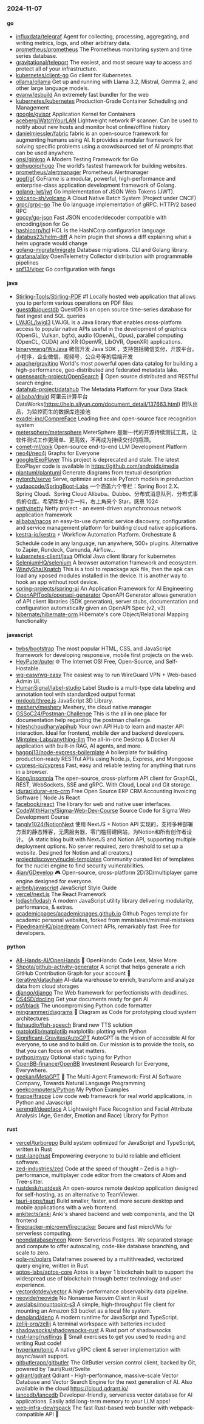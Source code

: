 ### 2024-11-07

#### go
* [influxdata/telegraf](https://github.com/influxdata/telegraf) Agent for collecting, processing, aggregating, and writing metrics, logs, and other arbitrary data.
* [prometheus/prometheus](https://github.com/prometheus/prometheus) The Prometheus monitoring system and time series database.
* [gravitational/teleport](https://github.com/gravitational/teleport) The easiest, and most secure way to access and protect all of your infrastructure.
* [kubernetes/client-go](https://github.com/kubernetes/client-go) Go client for Kubernetes.
* [ollama/ollama](https://github.com/ollama/ollama) Get up and running with Llama 3.2, Mistral, Gemma 2, and other large language models.
* [evanw/esbuild](https://github.com/evanw/esbuild) An extremely fast bundler for the web
* [kubernetes/kubernetes](https://github.com/kubernetes/kubernetes) Production-Grade Container Scheduling and Management
* [google/gvisor](https://github.com/google/gvisor) Application Kernel for Containers
* [aceberg/WatchYourLAN](https://github.com/aceberg/WatchYourLAN) Lightweight network IP scanner. Can be used to notify about new hosts and monitor host online/offline history
* [danielmiessler/fabric](https://github.com/danielmiessler/fabric) fabric is an open-source framework for augmenting humans using AI. It provides a modular framework for solving specific problems using a crowdsourced set of AI prompts that can be used anywhere.
* [onsi/ginkgo](https://github.com/onsi/ginkgo) A Modern Testing Framework for Go
* [gohugoio/hugo](https://github.com/gohugoio/hugo) The world’s fastest framework for building websites.
* [prometheus/alertmanager](https://github.com/prometheus/alertmanager) Prometheus Alertmanager
* [gogf/gf](https://github.com/gogf/gf) GoFrame is a modular, powerful, high-performance and enterprise-class application development framework of Golang.
* [golang-jwt/jwt](https://github.com/golang-jwt/jwt) Go implementation of JSON Web Tokens (JWT).
* [volcano-sh/volcano](https://github.com/volcano-sh/volcano) A Cloud Native Batch System (Project under CNCF)
* [grpc/grpc-go](https://github.com/grpc/grpc-go) The Go language implementation of gRPC. HTTP/2 based RPC
* [goccy/go-json](https://github.com/goccy/go-json) Fast JSON encoder/decoder compatible with encoding/json for Go
* [hashicorp/hcl](https://github.com/hashicorp/hcl) HCL is the HashiCorp configuration language.
* [databus23/helm-diff](https://github.com/databus23/helm-diff) A helm plugin that shows a diff explaining what a helm upgrade would change
* [golang-migrate/migrate](https://github.com/golang-migrate/migrate) Database migrations. CLI and Golang library.
* [grafana/alloy](https://github.com/grafana/alloy) OpenTelemetry Collector distribution with programmable pipelines
* [spf13/viper](https://github.com/spf13/viper) Go configuration with fangs

#### java
* [Stirling-Tools/Stirling-PDF](https://github.com/Stirling-Tools/Stirling-PDF) #1 Locally hosted web application that allows you to perform various operations on PDF files
* [questdb/questdb](https://github.com/questdb/questdb) QuestDB is an open source time-series database for fast ingest and SQL queries
* [LWJGL/lwjgl3](https://github.com/LWJGL/lwjgl3) LWJGL is a Java library that enables cross-platform access to popular native APIs useful in the development of graphics (OpenGL, Vulkan, bgfx), audio (OpenAL, Opus), parallel computing (OpenCL, CUDA) and XR (OpenVR, LibOVR, OpenXR) applications.
* [binarywang/WxJava](https://github.com/binarywang/WxJava) 微信开发 Java SDK ，支持包括微信支付，开放平台，小程序，企业微信，视频号，公众号等的后端开发
* [apache/gravitino](https://github.com/apache/gravitino) World's most powerful open data catalog for building a high-performance, geo-distributed and federated metadata lake.
* [opensearch-project/OpenSearch](https://github.com/opensearch-project/OpenSearch) 🔎 Open source distributed and RESTful search engine.
* [datahub-project/datahub](https://github.com/datahub-project/datahub) The Metadata Platform for your Data Stack
* [alibaba/druid](https://github.com/alibaba/druid) 阿里云计算平台DataWorks(https://help.aliyun.com/document_detail/137663.html) 团队出品，为监控而生的数据库连接池
* [exadel-inc/CompreFace](https://github.com/exadel-inc/CompreFace) Leading free and open-source face recognition system
* [metersphere/metersphere](https://github.com/metersphere/metersphere) MeterSphere 是新一代的开源持续测试工具，让软件测试工作更简单、更高效，不再成为持续交付的瓶颈。
* [comet-ml/opik](https://github.com/comet-ml/opik) Open-source end-to-end LLM Development Platform
* [neo4j/neo4j](https://github.com/neo4j/neo4j) Graphs for Everyone
* [google/ExoPlayer](https://github.com/google/ExoPlayer) This project is deprecated and stale. The latest ExoPlayer code is available in https://github.com/androidx/media
* [plantuml/plantuml](https://github.com/plantuml/plantuml) Generate diagrams from textual description
* [pytorch/serve](https://github.com/pytorch/serve) Serve, optimize and scale PyTorch models in production
* [yudaocode/SpringBoot-Labs](https://github.com/yudaocode/SpringBoot-Labs) 一个涵盖六个专栏：Spring Boot 2.X、Spring Cloud、Spring Cloud Alibaba、Dubbo、分布式消息队列、分布式事务的仓库。希望胖友小手一抖，右上角来个 Star，感恩 1024
* [netty/netty](https://github.com/netty/netty) Netty project - an event-driven asynchronous network application framework
* [alibaba/nacos](https://github.com/alibaba/nacos) an easy-to-use dynamic service discovery, configuration and service management platform for building cloud native applications.
* [kestra-io/kestra](https://github.com/kestra-io/kestra) ⚡ Workflow Automation Platform. Orchestrate & Schedule code in any language, run anywhere, 500+ plugins. Alternative to Zapier, Rundeck, Camunda, Airflow...
* [kubernetes-client/java](https://github.com/kubernetes-client/java) Official Java client library for kubernetes
* [SeleniumHQ/selenium](https://github.com/SeleniumHQ/selenium) A browser automation framework and ecosystem.
* [WindySha/Xpatch](https://github.com/WindySha/Xpatch) This is a tool to repackage apk file, then the apk can load any xposed modules installed in the device. It is another way to hook an app without root device.
* [spring-projects/spring-ai](https://github.com/spring-projects/spring-ai) An Application Framework for AI Engineering
* [OpenAPITools/openapi-generator](https://github.com/OpenAPITools/openapi-generator) OpenAPI Generator allows generation of API client libraries (SDK generation), server stubs, documentation and configuration automatically given an OpenAPI Spec (v2, v3)
* [hibernate/hibernate-orm](https://github.com/hibernate/hibernate-orm) Hibernate's core Object/Relational Mapping functionality

#### javascript
* [twbs/bootstrap](https://github.com/twbs/bootstrap) The most popular HTML, CSS, and JavaScript framework for developing responsive, mobile first projects on the web.
* [HeyPuter/puter](https://github.com/HeyPuter/puter) 🌐 The Internet OS! Free, Open-Source, and Self-Hostable.
* [wg-easy/wg-easy](https://github.com/wg-easy/wg-easy) The easiest way to run WireGuard VPN + Web-based Admin UI.
* [HumanSignal/label-studio](https://github.com/HumanSignal/label-studio) Label Studio is a multi-type data labeling and annotation tool with standardized output format
* [mrdoob/three.js](https://github.com/mrdoob/three.js) JavaScript 3D Library.
* [meshery/meshery](https://github.com/meshery/meshery) Meshery, the cloud native manager
* [GSSoC24/Postman-Challenge](https://github.com/GSSoC24/Postman-Challenge) This is the all in one place for documentation help regarding the postman challenge.
* [hiteshchoudhary/apihub](https://github.com/hiteshchoudhary/apihub) Your own API Hub to learn and master API interaction. Ideal for frontend, mobile dev and backend developers.
* [Mintplex-Labs/anything-llm](https://github.com/Mintplex-Labs/anything-llm) The all-in-one Desktop & Docker AI application with built-in RAG, AI agents, and more.
* [hagopj13/node-express-boilerplate](https://github.com/hagopj13/node-express-boilerplate) A boilerplate for building production-ready RESTful APIs using Node.js, Express, and Mongoose
* [cypress-io/cypress](https://github.com/cypress-io/cypress) Fast, easy and reliable testing for anything that runs in a browser.
* [Kong/insomnia](https://github.com/Kong/insomnia) The open-source, cross-platform API client for GraphQL, REST, WebSockets, SSE and gRPC. With Cloud, Local and Git storage.
* [idurar/idurar-erp-crm](https://github.com/idurar/idurar-erp-crm) Free Open Source ERP CRM Accounting Invoicing Software | Node Js React
* [facebook/react](https://github.com/facebook/react) The library for web and native user interfaces.
* [CodeWithHarry/Sigma-Web-Dev-Course](https://github.com/CodeWithHarry/Sigma-Web-Dev-Course) Source Code for Sigma Web Development Course
* [tangly1024/NotionNext](https://github.com/tangly1024/NotionNext) 使用 NextJS + Notion API 实现的，支持多种部署方案的静态博客，无需服务器、零门槛搭建网站，为Notion和所有创作者设计。 (A static blog built with NextJS and Notion API, supporting multiple deployment options. No server required, zero threshold to set up a website. Designed for Notion and all creators.)
* [projectdiscovery/nuclei-templates](https://github.com/projectdiscovery/nuclei-templates) Community curated list of templates for the nuclei engine to find security vulnerabilities.
* [4ian/GDevelop](https://github.com/4ian/GDevelop) 🎮 Open-source, cross-platform 2D/3D/multiplayer game engine designed for everyone.
* [airbnb/javascript](https://github.com/airbnb/javascript) JavaScript Style Guide
* [vercel/next.js](https://github.com/vercel/next.js) The React Framework
* [lodash/lodash](https://github.com/lodash/lodash) A modern JavaScript utility library delivering modularity, performance, & extras.
* [academicpages/academicpages.github.io](https://github.com/academicpages/academicpages.github.io) Github Pages template for academic personal websites, forked from mmistakes/minimal-mistakes
* [PipedreamHQ/pipedream](https://github.com/PipedreamHQ/pipedream) Connect APIs, remarkably fast. Free for developers.

#### python
* [All-Hands-AI/OpenHands](https://github.com/All-Hands-AI/OpenHands) 🙌 OpenHands: Code Less, Make More
* [Shpota/github-activity-generator](https://github.com/Shpota/github-activity-generator) A script that helps generate a rich GitHub Contribution Graph for your account 🤖
* [iterative/datachain](https://github.com/iterative/datachain) AI-data warehouse to enrich, transform and analyze data from cloud storages
* [django/django](https://github.com/django/django) The Web framework for perfectionists with deadlines.
* [DS4SD/docling](https://github.com/DS4SD/docling) Get your documents ready for gen AI
* [psf/black](https://github.com/psf/black) The uncompromising Python code formatter
* [mingrammer/diagrams](https://github.com/mingrammer/diagrams) 🎨 Diagram as Code for prototyping cloud system architectures
* [fishaudio/fish-speech](https://github.com/fishaudio/fish-speech) Brand new TTS solution
* [matplotlib/matplotlib](https://github.com/matplotlib/matplotlib) matplotlib: plotting with Python
* [Significant-Gravitas/AutoGPT](https://github.com/Significant-Gravitas/AutoGPT) AutoGPT is the vision of accessible AI for everyone, to use and to build on. Our mission is to provide the tools, so that you can focus on what matters.
* [python/mypy](https://github.com/python/mypy) Optional static typing for Python
* [OpenBB-finance/OpenBB](https://github.com/OpenBB-finance/OpenBB) Investment Research for Everyone, Everywhere.
* [geekan/MetaGPT](https://github.com/geekan/MetaGPT) 🌟 The Multi-Agent Framework: First AI Software Company, Towards Natural Language Programming
* [geekcomputers/Python](https://github.com/geekcomputers/Python) My Python Examples
* [frappe/frappe](https://github.com/frappe/frappe) Low code web framework for real world applications, in Python and Javascript
* [serengil/deepface](https://github.com/serengil/deepface) A Lightweight Face Recognition and Facial Attribute Analysis (Age, Gender, Emotion and Race) Library for Python

#### rust
* [vercel/turborepo](https://github.com/vercel/turborepo) Build system optimized for JavaScript and TypeScript, written in Rust
* [rust-lang/rust](https://github.com/rust-lang/rust) Empowering everyone to build reliable and efficient software.
* [zed-industries/zed](https://github.com/zed-industries/zed) Code at the speed of thought – Zed is a high-performance, multiplayer code editor from the creators of Atom and Tree-sitter.
* [rustdesk/rustdesk](https://github.com/rustdesk/rustdesk) An open-source remote desktop application designed for self-hosting, as an alternative to TeamViewer.
* [tauri-apps/tauri](https://github.com/tauri-apps/tauri) Build smaller, faster, and more secure desktop and mobile applications with a web frontend.
* [ankitects/anki](https://github.com/ankitects/anki) Anki's shared backend and web components, and the Qt frontend
* [firecracker-microvm/firecracker](https://github.com/firecracker-microvm/firecracker) Secure and fast microVMs for serverless computing.
* [neondatabase/neon](https://github.com/neondatabase/neon) Neon: Serverless Postgres. We separated storage and compute to offer autoscaling, code-like database branching, and scale to zero.
* [pola-rs/polars](https://github.com/pola-rs/polars) Dataframes powered by a multithreaded, vectorized query engine, written in Rust
* [aptos-labs/aptos-core](https://github.com/aptos-labs/aptos-core) Aptos is a layer 1 blockchain built to support the widespread use of blockchain through better technology and user experience.
* [vectordotdev/vector](https://github.com/vectordotdev/vector) A high-performance observability data pipeline.
* [neovide/neovide](https://github.com/neovide/neovide) No Nonsense Neovim Client in Rust
* [awslabs/mountpoint-s3](https://github.com/awslabs/mountpoint-s3) A simple, high-throughput file client for mounting an Amazon S3 bucket as a local file system.
* [denoland/deno](https://github.com/denoland/deno) A modern runtime for JavaScript and TypeScript.
* [zellij-org/zellij](https://github.com/zellij-org/zellij) A terminal workspace with batteries included
* [shadowsocks/shadowsocks-rust](https://github.com/shadowsocks/shadowsocks-rust) A Rust port of shadowsocks
* [rust-lang/rustlings](https://github.com/rust-lang/rustlings) 🦀 Small exercises to get you used to reading and writing Rust code!
* [hyperium/tonic](https://github.com/hyperium/tonic) A native gRPC client & server implementation with async/await support.
* [gitbutlerapp/gitbutler](https://github.com/gitbutlerapp/gitbutler) The GitButler version control client, backed by Git, powered by Tauri/Rust/Svelte
* [qdrant/qdrant](https://github.com/qdrant/qdrant) Qdrant - High-performance, massive-scale Vector Database and Vector Search Engine for the next generation of AI. Also available in the cloud https://cloud.qdrant.io/
* [lancedb/lancedb](https://github.com/lancedb/lancedb) Developer-friendly, serverless vector database for AI applications. Easily add long-term memory to your LLM apps!
* [web-infra-dev/rspack](https://github.com/web-infra-dev/rspack) The fast Rust-based web bundler with webpack-compatible API 🦀️
